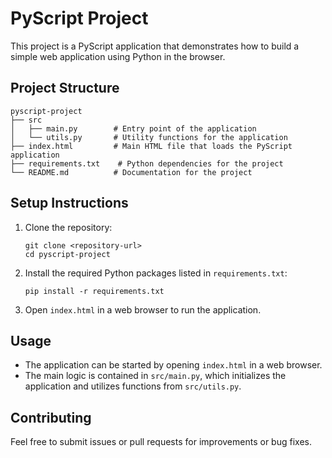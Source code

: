 # PyScript Project

This project is a PyScript application that demonstrates how to build a simple web application using Python in the browser.

## Project Structure

```
pyscript-project
├── src
│   ├── main.py        # Entry point of the application
│   └── utils.py       # Utility functions for the application
├── index.html         # Main HTML file that loads the PyScript application
├── requirements.txt    # Python dependencies for the project
└── README.md          # Documentation for the project
```

## Setup Instructions

1. Clone the repository:
   ```
   git clone <repository-url>
   cd pyscript-project
   ```

2. Install the required Python packages listed in `requirements.txt`:
   ```
   pip install -r requirements.txt
   ```

3. Open `index.html` in a web browser to run the application.

## Usage

- The application can be started by opening `index.html` in a web browser.
- The main logic is contained in `src/main.py`, which initializes the application and utilizes functions from `src/utils.py`.

## Contributing

Feel free to submit issues or pull requests for improvements or bug fixes.